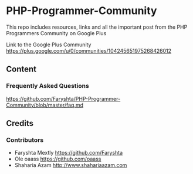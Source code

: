 PHP-Programmer-Community
========================

This repo includes resources, links and all the important post from the PHP Programmers Community on Google Plus

Link to the Google Plus Community https://plus.google.com/u/0/communities/104245651975268426012

## Content

### Frequently Asked Questions

https://github.com/Faryshta/PHP-Programmer-Community/blob/master/faq.md

## Credits

### Contributors
* Faryshta Mextly https://github.com/Faryshta
* Ole oaass https://github.com/oaass
* Shaharia Azam http://www.shahariaazam.com
